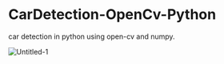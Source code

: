 # CarDetection-OpenCv-Python
car detection in python using open-cv and numpy.

![Untitled-1](https://user-images.githubusercontent.com/67640904/126065203-3c1ab0f0-713a-4101-8306-e3cf44a71daa.jpg)
